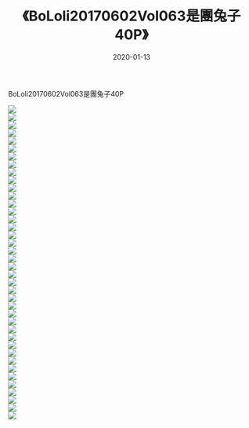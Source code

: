 ﻿---
layout: post
title:  《BoLoli20170602Vol063是團兔子40P》
date:   2020-01-13
img: http://img.660000.xyz/Sharelink/性感/2020/BoLoli20170602Vol063是團兔子40P/000.jpg
categories: [美女, 清纯, 唯美]
---

BoLoli20170602Vol063是團兔子40P

  ![](http://img.660000.xyz/Sharelink/性感/2020/BoLoli20170602Vol063是團兔子40P/001.jpg) <br> ![](http://img.660000.xyz/Sharelink/性感/2020/BoLoli20170602Vol063是團兔子40P/002.jpg) <br> ![](http://img.660000.xyz/Sharelink/性感/2020/BoLoli20170602Vol063是團兔子40P/003.jpg) <br> ![](http://img.660000.xyz/Sharelink/性感/2020/BoLoli20170602Vol063是團兔子40P/004.jpg) <br> ![](http://img.660000.xyz/Sharelink/性感/2020/BoLoli20170602Vol063是團兔子40P/005.jpg) <br> ![](http://img.660000.xyz/Sharelink/性感/2020/BoLoli20170602Vol063是團兔子40P/006.jpg) <br> ![](http://img.660000.xyz/Sharelink/性感/2020/BoLoli20170602Vol063是團兔子40P/007.jpg) <br> ![](http://img.660000.xyz/Sharelink/性感/2020/BoLoli20170602Vol063是團兔子40P/008.jpg) <br> ![](http://img.660000.xyz/Sharelink/性感/2020/BoLoli20170602Vol063是團兔子40P/009.jpg) <br> ![](http://img.660000.xyz/Sharelink/性感/2020/BoLoli20170602Vol063是團兔子40P/010.jpg) <br> ![](http://img.660000.xyz/Sharelink/性感/2020/BoLoli20170602Vol063是團兔子40P/011.jpg) <br> ![](http://img.660000.xyz/Sharelink/性感/2020/BoLoli20170602Vol063是團兔子40P/012.jpg) <br> ![](http://img.660000.xyz/Sharelink/性感/2020/BoLoli20170602Vol063是團兔子40P/013.jpg) <br> ![](http://img.660000.xyz/Sharelink/性感/2020/BoLoli20170602Vol063是團兔子40P/014.jpg) <br> ![](http://img.660000.xyz/Sharelink/性感/2020/BoLoli20170602Vol063是團兔子40P/015.jpg) <br> ![](http://img.660000.xyz/Sharelink/性感/2020/BoLoli20170602Vol063是團兔子40P/016.jpg) <br> ![](http://img.660000.xyz/Sharelink/性感/2020/BoLoli20170602Vol063是團兔子40P/017.jpg) <br> ![](http://img.660000.xyz/Sharelink/性感/2020/BoLoli20170602Vol063是團兔子40P/018.jpg) <br> ![](http://img.660000.xyz/Sharelink/性感/2020/BoLoli20170602Vol063是團兔子40P/019.jpg) <br> ![](http://img.660000.xyz/Sharelink/性感/2020/BoLoli20170602Vol063是團兔子40P/020.jpg) <br> ![](http://img.660000.xyz/Sharelink/性感/2020/BoLoli20170602Vol063是團兔子40P/021.jpg) <br> ![](http://img.660000.xyz/Sharelink/性感/2020/BoLoli20170602Vol063是團兔子40P/022.jpg) <br> ![](http://img.660000.xyz/Sharelink/性感/2020/BoLoli20170602Vol063是團兔子40P/023.jpg) <br> ![](http://img.660000.xyz/Sharelink/性感/2020/BoLoli20170602Vol063是團兔子40P/024.jpg) <br> ![](http://img.660000.xyz/Sharelink/性感/2020/BoLoli20170602Vol063是團兔子40P/025.jpg) <br> ![](http://img.660000.xyz/Sharelink/性感/2020/BoLoli20170602Vol063是團兔子40P/026.jpg) <br> ![](http://img.660000.xyz/Sharelink/性感/2020/BoLoli20170602Vol063是團兔子40P/027.jpg) <br> ![](http://img.660000.xyz/Sharelink/性感/2020/BoLoli20170602Vol063是團兔子40P/028.jpg) <br> ![](http://img.660000.xyz/Sharelink/性感/2020/BoLoli20170602Vol063是團兔子40P/029.jpg) <br> ![](http://img.660000.xyz/Sharelink/性感/2020/BoLoli20170602Vol063是團兔子40P/030.jpg) <br> ![](http://img.660000.xyz/Sharelink/性感/2020/BoLoli20170602Vol063是團兔子40P/031.jpg) <br> ![](http://img.660000.xyz/Sharelink/性感/2020/BoLoli20170602Vol063是團兔子40P/032.jpg) <br> ![](http://img.660000.xyz/Sharelink/性感/2020/BoLoli20170602Vol063是團兔子40P/033.jpg) <br> ![](http://img.660000.xyz/Sharelink/性感/2020/BoLoli20170602Vol063是團兔子40P/034.jpg) <br> ![](http://img.660000.xyz/Sharelink/性感/2020/BoLoli20170602Vol063是團兔子40P/035.jpg) <br> ![](http://img.660000.xyz/Sharelink/性感/2020/BoLoli20170602Vol063是團兔子40P/036.jpg) <br> ![](http://img.660000.xyz/Sharelink/性感/2020/BoLoli20170602Vol063是團兔子40P/037.jpg) <br> ![](http://img.660000.xyz/Sharelink/性感/2020/BoLoli20170602Vol063是團兔子40P/038.jpg) <br> ![](http://img.660000.xyz/Sharelink/性感/2020/BoLoli20170602Vol063是團兔子40P/039.jpg) <br> ![](http://img.660000.xyz/Sharelink/性感/2020/BoLoli20170602Vol063是團兔子40P/040.jpg) <br>